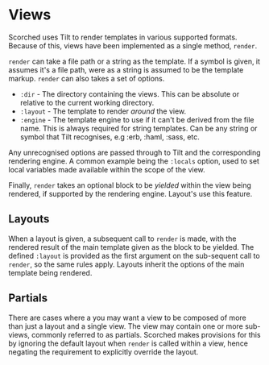 Views
=====

Scorched uses Tilt to render templates in various supported formats. Because of this, views have been implemented as a single method, ``render``.

``render`` can take a file path or a string as the template. If a symbol is given, it assumes it's a file path, were as a string is assumed to be the template markup. ``render`` can also takes a set of options.

* ``:dir`` - The directory containing the views. This can be absolute or relative to the current working directory.
* ``:layout`` - The template to render _around_ the view.
* ``:engine`` - The template engine to use if it can't be derived from the file name. This is always required for string templates. Can be any string or symbol that Tilt recognises, e.g :erb, :haml, :sass, etc.

Any unrecognised options are passed through to Tilt and the corresponding rendering engine. A common example being the ``:locals`` option, used to set local variables made available within the scope of the view.

Finally, ``render`` takes an optional block to be _yielded_ within the view being rendered, if supported by the rendering engine. Layout's use this feature.

Layouts
-------
When a layout is given, a subsequent call to ``render`` is made, with the rendered result of the main template given as the block to be yielded. The defined ``:layout`` is provided as the first argument on the sub-sequent call to ``render``, so the same rules apply. Layouts inherit the options of the main template being rendered.

Partials
--------
There are cases where a you may want a view to be composed of more than just a layout and a single view. The view may contain one or more sub-views, commonly referred to as partials. Scorched makes provisions for this by ignoring the default layout when ``render`` is called within a view, hence negating the requirement to explicitly override the layout.